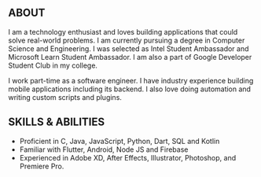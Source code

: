 ## ABOUT  
I am a technology enthusiast and loves building applications that could solve real-world problems. I am currently pursuing a degree in Computer Science and Engineering. I was selected as Intel Student Ambassador and Microsoft Learn Student Ambassador. I am also a part of Google Developer Student Club in my college.

I work part-time as a software engineer. I have industry experience building mobile applications including its backend. I also love doing automation and writing custom scripts and plugins.

## SKILLS & ABILITIES  
* Proficient in C, Java, JavaScript, Python, Dart, SQL and Kotlin
* Familiar with Flutter, Android, Node JS and Firebase
* Experienced in Adobe XD, After Effects, Illustrator, Photoshop, and Premiere Pro.   
